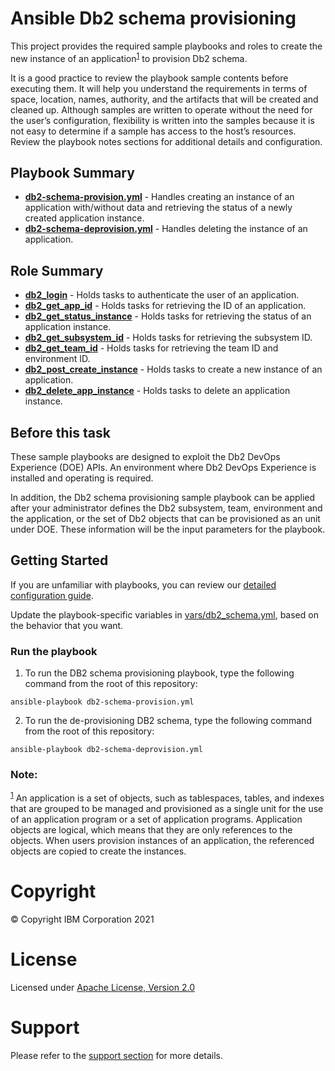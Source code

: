 # Ansible Db2 schema provisioning

This project provides the required sample playbooks and roles to create the new instance of an application<sup>[1](#footnote1)</sup> to provision Db2 schema.

It is a good practice to review the playbook sample contents before executing
them. It will help you understand the requirements in terms of space, location,
names, authority, and the artifacts that will be created and cleaned up.
Although samples are written to operate without the need for the user’s
configuration, flexibility is written into the samples because it is not easy
to determine if a sample has access to the host’s resources. Review the
playbook notes sections for additional details and configuration.

## Playbook Summary

- [**db2-schema-provision.yml**](db2-schema-provision.yml) - Handles creating an instance of an application with/without data and retrieving the status of a newly created application instance.
- [**db2-schema-deprovision.yml**](db2-schema-deprovision.yml) - Handles deleting the instance of an application.

## Role Summary

- [**db2_login**](roles/db2_login/README.md) - Holds tasks to authenticate the user of an application.
- [**db2_get_app_id**](roles/db2_get_app_id/README.md) - Holds tasks for retrieving the ID of an application.
- [**db2_get_status_instance**](roles/db2_get_status_instance/README.md) - Holds tasks for retrieving the status of an application instance.
- [**db2_get_subsystem_id**](roles/db2_get_subsystem_id/README.md) - Holds tasks for retrieving the subsystem ID.
- [**db2_get_team_id**](roles/db2_get_team_id/README.md) - Holds tasks for retrieving the team ID and environment ID.
- [**db2_post_create_instance**](roles/db2_post_create_instance/README.md) - Holds tasks to create a new instance of an application.
- [**db2_delete_app_instance**](roles/db2_delete_app_instance/README.md) - Holds tasks to delete an application instance.

## Before this task

These sample playbooks are designed to exploit the Db2 DevOps Experience (DOE) APIs. An environment where Db2 DevOps Experience is installed and operating is required.

In addition, the Db2 schema provisioning sample playbook can be applied after your administrator defines the Db2 subsystem, team, environment and the application, or the set of Db2 objects that can be provisioned as an unit under DOE. These information will be the input parameters for the playbook.

## Getting Started

If you are unfamiliar with playbooks, you can review our
[detailed configuration guide](https://github.com/IBM/z_ansible_collections_samples/blob/master/docs/share/zos_core/configuration_guide.md).

Update the playbook-specific variables in [vars/db2_schema.yml](vars/db2_schema.yml), based on the behavior that you want.

### Run the playbook

1. To run the DB2 schema provisioning playbook, type the following command from the root of this repository:

  `ansible-playbook db2-schema-provision.yml`

2. To run the de-provisioning DB2 schema, type the following command from the root of this repository:

  `ansible-playbook db2-schema-deprovision.yml`

### Note: 
<sup>[1](#footnote1)</sup> An application is a set of objects, such as tablespaces, tables, and indexes that are grouped to be managed and provisioned as a single unit for the use of an application program or a set of application programs. Application objects are logical, which means that they are only references to the objects. When users provision instances of an application, the referenced objects are copied to create the instances.

# Copyright

© Copyright IBM Corporation 2021

# License

Licensed under [Apache License,
Version 2.0](https://opensource.org/licenses/Apache-2.0)

# Support

Please refer to the [support section](https://github.com/IBM/z_ansible_collections_samples/blob/master/README.md#support) for more
details.
